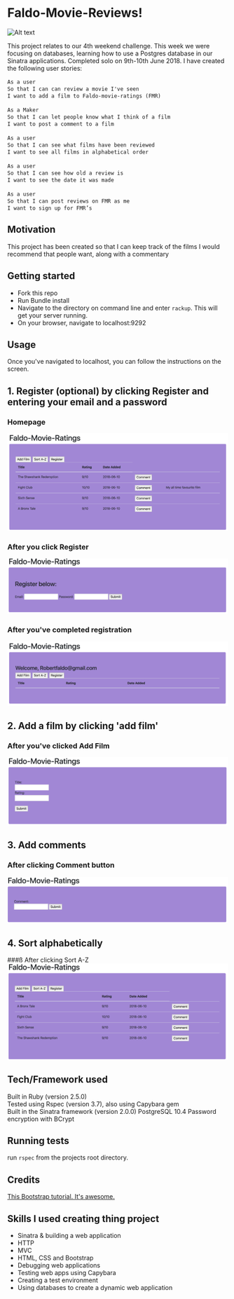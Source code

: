 Faldo-Movie-Reviews!
==================

 ![Alt text](https://media.giphy.com/media/26DOMQa5Ib2SmaRZm/source.gif)


This project relates to our 4th weekend challenge. This week we were focusing on databases, learning how to use a Postgres database in our Sinatra applications. Completed solo on 9th-10th June 2018. I have created the following user stories:

```
As a user
So that I can can review a movie I've seen
I want to add a film to Faldo-movie-ratings (FMR)

As a Maker
So that I can let people know what I think of a film
I want to post a comment to a film

As a user
So that I can see what films have been reviewed
I want to see all films in alphabetical order

As a user
So that I can see how old a review is
I want to see the date it was made

As a user
So that I can post reviews on FMR as me
I want to sign up for FMR’s
```

## Motivation

This project has been created so that I can keep track of the films I would recommend that people want, along with a commentary

## Getting started

* Fork this repo
* Run Bundle install
* Navigate to the directory on command line and enter ```rackup```. This will get your server running.
* On your browser, navigate to localhost:9292

## Usage

Once you've navigated to localhost, you can follow the instructions on the screen.

## 1. Register (optional) by clicking Register and entering your email and a password

### Homepage
<img src="/public/before-sorted.19.29.png">

### After you click Register
<img src="/public/register.08.57.png">

### After you've completed registration
<img src="/public/registered.56.51.png">

## 2. Add a film by clicking 'add film'

### After you've clicked Add Film
<img src="/public/add_film.08.19.png">

## 3. Add comments

### After clicking Comment button
<img src="/public/add-comment.33.24.png">

## 4. Sort alphabetically

###ß After clicking Sort A-Z
<img src="/public/SortA-Z.07.37.png">


## Tech/Framework used

Built in Ruby (version 2.5.0)<br />
Tested using Rspec (version 3.7), also using Capybara gem<br />
Built in the Sinatra framework (version 2.0.0)
PostgreSQL 10.4
Password encryption with BCrypt

## Running tests

run `rspec` from the projects root directory.

## Credits

[This Bootstrap tutorial. It's awesome.](https://www.youtube.com/watch?v=gqOEoUR5RHg)<br />

## Skills I used creating thing project

* Sinatra & building a web application
* HTTP
* MVC
* HTML, CSS and Bootstrap
* Debugging web applications
* Testing web apps using Capybara
* Creating a test environment
* Using databases to create a dynamic web application
